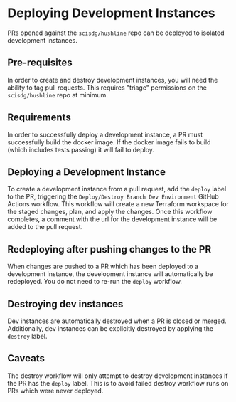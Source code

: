 # Deploying Development Instances

PRs opened against the `scisdg/hushline` repo can be deployed to isolated development instances.

## Pre-requisites

In order to create and destroy development instances, you will need the ability to tag pull requests. This requires "triage" permissions on the `scisdg/hushline` repo at minimum.

## Requirements

In order to successfully deploy a development instance, a PR must successfully build the docker image. If the docker image fails to build (which includes tests passing) it will fail to deploy.

## Deploying a Development Instance

To create a development instance from a pull request, add the `deploy` label to the PR, triggering the `Deploy/Destroy Branch Dev Environment` GitHub Actions workflow. This workflow will create a new Terraform workspace for the staged changes, plan, and apply the changes. Once this workflow completes, a comment with the url for the development instance will be added to the pull request.

## Redeploying after pushing changes to the PR

When changes are pushed to a PR which has been deployed to a development instance, the development instance will automatically be redeployed. You do not need to re-run the `deploy` workflow.

## Destroying dev instances

Dev instances are automatically destroyed when a PR is closed or merged. Additionally, dev instances can be explicitly destroyed by applying the `destroy` label.

## Caveats

The destroy workflow will only attempt to destroy development instances if the PR has the `deploy` label. This is to avoid failed destroy workflow runs on PRs which were never deployed.
